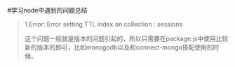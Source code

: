 #学习node中遇到的问题总结

>1.Error: Error setting TTL index on collection : sessions
>
>这个问题一般就是版本的问题引起的，所以只需要在package.js中使用比较新的版本的即可，比如monogodb以及和connect-mongo搭配使用的时候。